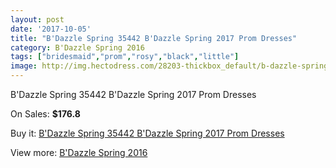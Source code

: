 ```yaml
---
layout: post
date: '2017-10-05'
title: "B'Dazzle Spring 35442 B'Dazzle Spring 2017 Prom Dresses"
category: B'Dazzle Spring 2016
tags: ["bridesmaid","prom","rosy","black","little"]
image: http://img.hectodress.com/28203-thickbox_default/b-dazzle-spring-35442-b-dazzle-spring-2012-prom-dresses.jpg
---
```

B'Dazzle Spring 35442 B'Dazzle Spring 2017 Prom Dresses

On Sales: **$176.8**
<a href="https://www.hectodress.com/b-dazzle-spring-2013/13159-b-dazzle-spring-35442-b-dazzle-spring-2012-prom-dresses.html"><amp-img layout="responsive" width="600" height="600" src="//img.hectodress.com/28203-thickbox_default/b-dazzle-spring-35442-b-dazzle-spring-2012-prom-dresses.jpg" alt="B'Dazzle Spring 35442 B'Dazzle Spring 2017 Prom Dresses 0" /></a>
<a href="https://www.hectodress.com/b-dazzle-spring-2013/13159-b-dazzle-spring-35442-b-dazzle-spring-2012-prom-dresses.html"><amp-img layout="responsive" width="600" height="600" src="//img.hectodress.com/28204-thickbox_default/b-dazzle-spring-35442-b-dazzle-spring-2012-prom-dresses.jpg" alt="B'Dazzle Spring 35442 B'Dazzle Spring 2017 Prom Dresses 1" /></a>

Buy it: [B'Dazzle Spring 35442 B'Dazzle Spring 2017 Prom Dresses](https://www.hectodress.com/b-dazzle-spring-2013/13159-b-dazzle-spring-35442-b-dazzle-spring-2012-prom-dresses.html "B'Dazzle Spring 35442 B'Dazzle Spring 2017 Prom Dresses")

View more: [B'Dazzle Spring 2016](https://www.hectodress.com/205-b-dazzle-spring-2013 "B'Dazzle Spring 2016")